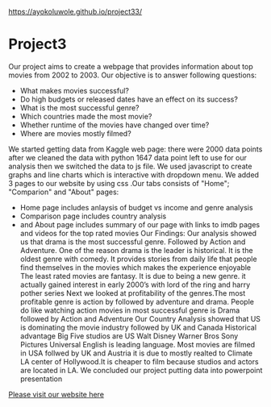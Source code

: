 
https://ayokoluwole.github.io/project33/ 



# Project3

Our project aims to create a webpage that provides information about top movies from 2002 to 2003. 
Our objective is to answer following questions:
   - What makes movies successful? 
   - Do high budgets or released dates have an effect on its success?
   - What is the most successful genre?
   - Which countries made the most movie? 
   - Whether runtime of the movies have changed over time?
   - Where are movies mostly filmed? 

We started getting data from Kaggle web page: there were 2000 data points after we cleaned the data with python 1647 data point left to use for our analysis
then we switched the data to js file.
We used javascript to create graphs and line charts which is interactive with dropdown menu. We added 3 pages to our website by using css .Our tabs consists of  "Home"; "Comparion" and "About" pages: 
  - Home page includes anlaysis of budget vs income and genre analysis 
  - Comparison page includes country analysis 
  - and About page includes summary of our page with links to imdb pages and videos for the top rated movies
 Our Findings:
 Our analysis showed us that drama is the most successful genre. Followed by Action and Adventure.
 One of the reason drama is the leader is historical. It is the oldest genre with comedy. It provides stories from daily life that people find themselves in the movies which makes the experience enjoyable
The least rated movies are fantasy. It is due to being a new genre. it actually gained interest in early 2000’s with lord of the ring and harry pother series
Next we looked at profitability of the genres.The most profitable genre is action by followed by adventure and drama. People do like watching action movies in 
most successful genre is Drama followed by Action and Adventure
Our Country Analysis showed that US is dominating the movie industry followed by UK and Canada Historical advantage Big Five studios are US
        Walt Disney
        Warner Bros
        Sony Pictures
        Universal
English is leading language.
Most movies are filmed in USA follwed by UK and Austria it is due to mostly realted to Climate LA center of Hollywood.It is cheaper to film because studios and actors are located in LA.
We concluded our project putting data into powerpoint presentation

[Please visit our website here](https://lintubaby5.github.io/Project3/)



